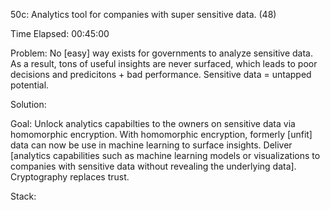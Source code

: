 50c: Analytics tool for companies with super sensitive data. (48)

Time Elapsed: 00:45:00

Problem: No [easy] way exists for governments to analyze sensitive data. 
  As a result, tons of useful insights are never surfaced, which leads to poor decisions and predicitons + bad performance. 
  Sensitive data = untapped potential. 

Solution:

Goal: Unlock analytics capabilties to the owners on sensitive data via homomorphic encryption. 
  With homomorphic encryption, formerly [unfit] data can now be use in machine learning to surface insights. 
  Deliver [analytics capabilities such as machine learning models or visualizations to companies with sensitive data without revealing the underlying data].
  Cryptography replaces trust. 

Stack:
